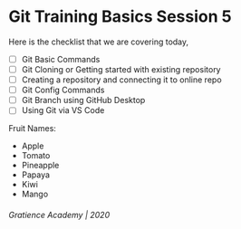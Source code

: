 # Git Training Basics Session 5
Here is the checklist that we are covering today,
- [ ] Git Basic Commands
- [ ] Git Cloning or Getting started with existing repository
- [ ] Creating a repository and connecting it to online repo
- [ ] Git Config Commands
- [ ] Git Branch using GitHub Desktop
- [ ] Using Git via VS Code

Fruit Names:
* Apple
* Tomato
* Pineapple
* Papaya
* Kiwi
* Mango

###### Gratience Academy | 2020
